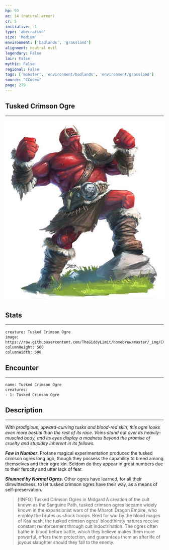 ```yaml
---
hp: 93
ac: 14 (natural armor)
cr: 5
initiative: -1
type: 'aberration'    
size: 'Medium'
environment: ['badlands', 'grassland']
alignment: neutral evil
legendary: False
lair: False
mythic: False
regional: False
tags: ['monster', 'environment/badlands', 'environment/grassland']
source: "CCodex"
page: 279
---
```


## Tusked Crimson Ogre
---

![|600](https://raw.githubusercontent.com/TheGiddyLimit/homebrew/master/_img/CCodex/Tuskedcrimsonogre.jpg)

## Stats
---

```statblock
creature: Tusked Crimson Ogre
image: https://raw.githubusercontent.com/TheGiddyLimit/homebrew/master/_img/CCodex/tuskedcrimsonogre_token.png
columnHeight: 500
columnWidth: 500
```

## Encounter
---

```encounter-table
name: Tusked Crimson Ogre
creatures:
- 1: Tusked Crimson Ogre
```

## Description
---
_With prodigious, upward-curving tusks and blood-red skin, this ogre looks even more bestial than the rest of its race. Veins stand out over its heavily-muscled body, and its eyes display a madness beyond the promise of cruelty and stupidity inherent in its fellows._

**_Few in Number_**. Profane magical experimentation produced the tusked crimson ogres long ago, though they possess the capability to breed among themselves and their ogre kin. Seldom do they appear in great numbers due to their ferocity and utter lack of fear.

**_Shunned by Normal Ogres_**. Other ogres have learned, for all their dimwittedness, to let tusked crimson ogres have their way, as a means of self-preservation.

> [!INFO] Tusked Crimson Ogres in Midgard
>A creation of the cult known as the Sanguine Path, tusked crimson ogres became widely known in the expansionist wars of the Mharoti Dragon Empire, who employ the brutes as shock troops. Bred for war by the blood mages of Kaa'nesh, the tusked crimson ogres' bloodthirsty natures receive constant reinforcement through cult indoctrination. The ogres often bathe in blood before battle, which they believe makes them more powerful, offers them protection, and guarantees them an afterlife of joyous slaughter should they fall to the enemy.






